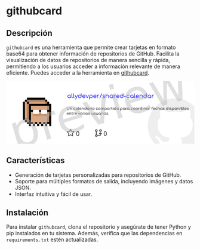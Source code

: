 # githubcard

## Descripción
`githubcard` es una herramienta que permite crear tarjetas en formato base64 para obtener información de repositorios de GitHub. Facilita la visualización de datos de repositorios de manera sencilla y rápida, permitiendo a los usuarios acceder a información relevante de manera eficiente. Puedes acceder a la herramienta en [githubcard](https://githubcard.up.railway.app/).

![Vista previa de githubcard](static/images/preview.png)

## Características
- Generación de tarjetas personalizadas para repositorios de GitHub.
- Soporte para múltiples formatos de salida, incluyendo imágenes y datos JSON.
- Interfaz intuitiva y fácil de usar.

## Instalación
Para instalar `githubcard`, clona el repositorio y asegúrate de tener Python y pip instalados en tu sistema. Además, verifica que las dependencias en `requirements.txt` estén actualizadas.
